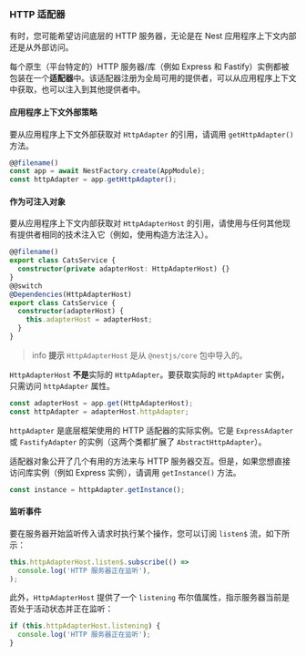 ### HTTP 适配器

有时，您可能希望访问底层的 HTTP 服务器，无论是在 Nest 应用程序上下文内部还是从外部访问。

每个原生（平台特定的）HTTP 服务器/库（例如 Express 和 Fastify）实例都被包装在一个**适配器**中。该适配器注册为全局可用的提供者，可以从应用程序上下文中获取，也可以注入到其他提供者中。

#### 应用程序上下文外部策略

要从应用程序上下文外部获取对 `HttpAdapter` 的引用，请调用 `getHttpAdapter()` 方法。

```typescript
@@filename()
const app = await NestFactory.create(AppModule);
const httpAdapter = app.getHttpAdapter();
```

#### 作为可注入对象

要从应用程序上下文内部获取对 `HttpAdapterHost` 的引用，请使用与任何其他现有提供者相同的技术注入它（例如，使用构造方法注入）。

```typescript
@@filename()
export class CatsService {
  constructor(private adapterHost: HttpAdapterHost) {}
}
@@switch
@Dependencies(HttpAdapterHost)
export class CatsService {
  constructor(adapterHost) {
    this.adapterHost = adapterHost;
  }
}
```

> info **提示** `HttpAdapterHost` 是从 `@nestjs/core` 包中导入的。

`HttpAdapterHost` **不是**实际的 `HttpAdapter`。要获取实际的 `HttpAdapter` 实例，只需访问 `httpAdapter` 属性。

```typescript
const adapterHost = app.get(HttpAdapterHost);
const httpAdapter = adapterHost.httpAdapter;
```

`httpAdapter` 是底层框架使用的 HTTP 适配器的实际实例。它是 `ExpressAdapter` 或 `FastifyAdapter` 的实例（这两个类都扩展了 `AbstractHttpAdapter`）。

适配器对象公开了几个有用的方法来与 HTTP 服务器交互。但是，如果您想直接访问库实例（例如 Express 实例），请调用 `getInstance()` 方法。

```typescript
const instance = httpAdapter.getInstance();
```

#### 监听事件

要在服务器开始监听传入请求时执行某个操作，您可以订阅 `listen$` 流，如下所示：

```typescript
this.httpAdapterHost.listen$.subscribe(() =>
  console.log('HTTP 服务器正在监听'),
);
```

此外，`HttpAdapterHost` 提供了一个 `listening` 布尔值属性，指示服务器当前是否处于活动状态并正在监听：

```typescript
if (this.httpAdapterHost.listening) {
  console.log('HTTP 服务器正在监听');
}
```